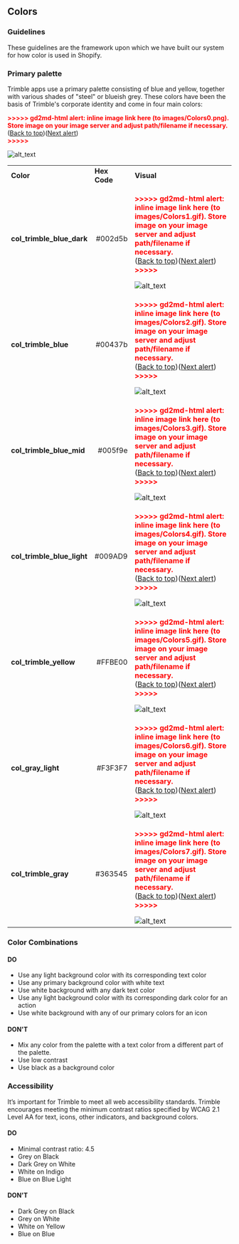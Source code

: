 

## **Colors**


### **Guidelines**

These guidelines are the framework upon which we have built our system for how color is used in Shopify.


### **Primary palette**

Trimble apps use a primary palette consisting of blue and yellow, together with various shades of "steel" or blueish grey. These colors have been the basis of Trimble's corporate identity and come in four main colors:



<p id="gdcalert1" ><span style="color: red; font-weight: bold">>>>>>  gd2md-html alert: inline image link here (to images/Colors0.png). Store image on your image server and adjust path/filename if necessary. </span><br>(<a href="#">Back to top</a>)(<a href="#gdcalert2">Next alert</a>)<br><span style="color: red; font-weight: bold">>>>>> </span></p>


![alt_text](images/Colors0.png "image_tooltip")



<table>
  <tr>
   <td><strong>Color</strong>
   </td>
   <td><strong>Hex Code</strong>
   </td>
   <td><strong>Visual</strong>
   </td>
  </tr>
  <tr>
   <td><strong>col_trimble_blue_dark</strong>
   </td>
   <td><p style="text-align: right">
#002d5b</p>

   </td>
   <td>

<p id="gdcalert2" ><span style="color: red; font-weight: bold">>>>>>  gd2md-html alert: inline image link here (to images/Colors1.gif). Store image on your image server and adjust path/filename if necessary. </span><br>(<a href="#">Back to top</a>)(<a href="#gdcalert3">Next alert</a>)<br><span style="color: red; font-weight: bold">>>>>> </span></p>


<img src="images/Colors1.gif" width="" alt="alt_text" title="image_tooltip">

   </td>
  </tr>
  <tr>
   <td><strong>col_trimble_blue</strong>
   </td>
   <td><p style="text-align: right">
#00437b</p>

   </td>
   <td>

<p id="gdcalert3" ><span style="color: red; font-weight: bold">>>>>>  gd2md-html alert: inline image link here (to images/Colors2.gif). Store image on your image server and adjust path/filename if necessary. </span><br>(<a href="#">Back to top</a>)(<a href="#gdcalert4">Next alert</a>)<br><span style="color: red; font-weight: bold">>>>>> </span></p>


<img src="images/Colors2.gif" width="" alt="alt_text" title="image_tooltip">

   </td>
  </tr>
  <tr>
   <td><strong>col_trimble_blue_mid</strong>
   </td>
   <td><p style="text-align: right">
#005f9e</p>

   </td>
   <td>

<p id="gdcalert4" ><span style="color: red; font-weight: bold">>>>>>  gd2md-html alert: inline image link here (to images/Colors3.gif). Store image on your image server and adjust path/filename if necessary. </span><br>(<a href="#">Back to top</a>)(<a href="#gdcalert5">Next alert</a>)<br><span style="color: red; font-weight: bold">>>>>> </span></p>


<img src="images/Colors3.gif" width="" alt="alt_text" title="image_tooltip">

   </td>
  </tr>
  <tr>
   <td><strong>col_trimble_blue_light</strong>
   </td>
   <td><p style="text-align: right">
#009AD9</p>

   </td>
   <td>

<p id="gdcalert5" ><span style="color: red; font-weight: bold">>>>>>  gd2md-html alert: inline image link here (to images/Colors4.gif). Store image on your image server and adjust path/filename if necessary. </span><br>(<a href="#">Back to top</a>)(<a href="#gdcalert6">Next alert</a>)<br><span style="color: red; font-weight: bold">>>>>> </span></p>


<img src="images/Colors4.gif" width="" alt="alt_text" title="image_tooltip">

   </td>
  </tr>
  <tr>
   <td><strong>col_trimble_yellow</strong>
   </td>
   <td><p style="text-align: right">
#FFBE00</p>

   </td>
   <td>

<p id="gdcalert6" ><span style="color: red; font-weight: bold">>>>>>  gd2md-html alert: inline image link here (to images/Colors5.gif). Store image on your image server and adjust path/filename if necessary. </span><br>(<a href="#">Back to top</a>)(<a href="#gdcalert7">Next alert</a>)<br><span style="color: red; font-weight: bold">>>>>> </span></p>


<img src="images/Colors5.gif" width="" alt="alt_text" title="image_tooltip">

   </td>
  </tr>
  <tr>
   <td><strong>col_gray_light</strong>
   </td>
   <td><p style="text-align: right">
#F3F3F7</p>

   </td>
   <td>

<p id="gdcalert7" ><span style="color: red; font-weight: bold">>>>>>  gd2md-html alert: inline image link here (to images/Colors6.gif). Store image on your image server and adjust path/filename if necessary. </span><br>(<a href="#">Back to top</a>)(<a href="#gdcalert8">Next alert</a>)<br><span style="color: red; font-weight: bold">>>>>> </span></p>


<img src="images/Colors6.gif" width="" alt="alt_text" title="image_tooltip">

   </td>
  </tr>
  <tr>
   <td><strong>col_trimble_gray</strong>
   </td>
   <td><p style="text-align: right">
#363545</p>

   </td>
   <td>

<p id="gdcalert8" ><span style="color: red; font-weight: bold">>>>>>  gd2md-html alert: inline image link here (to images/Colors7.gif). Store image on your image server and adjust path/filename if necessary. </span><br>(<a href="#">Back to top</a>)(<a href="#gdcalert9">Next alert</a>)<br><span style="color: red; font-weight: bold">>>>>> </span></p>


<img src="images/Colors7.gif" width="" alt="alt_text" title="image_tooltip">

   </td>
  </tr>
</table>



### **Color Combinations**


#### **DO**



*   Use any light background color with its corresponding text color
*   Use any primary background color with white text
*   Use white background with any dark text color
*   Use any light background color with its corresponding dark color for an action
*   Use white background with any of our primary colors for an icon


#### **DON'T**



*   Mix any color from the palette with a text color from a different part of the palette.
*   Use low contrast
*   Use black as a background color


### **Accessibility**

It’s important for Trimble to meet all web accessibility standards. Trimble encourages meeting the minimum contrast ratios specified by WCAG 2.1 Level AA for text, icons, other indicators, and background colors.


#### **DO**



*   Minimal contrast ratio: 4.5
*   Grey on Black
*   Dark Grey on White
*   White on Indigo
*   Blue on Blue Light


#### **DON'T**



*   Dark Grey on Black
*   Grey on White
*   White on Yellow
*   Blue on Blue